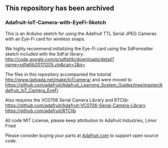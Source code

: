 ## This repository has been archived

### Adafruit-IoT-Camera-with-EyeFi-Sketch
This is an Arduino sketch for using the Adafruit TTL Serial JPEG Cameras with an Eye-Fi card for wireless snaps.

We highly recommend initializing the Eye-Fi card using the SdFormatter sketch included with the SdFat library:
http://code.google.com/p/sdfatlib/downloads/detail?name=sdfatlib20111205.zip&can=2&q=

The files in this repository accompanied the tutorial http://www.ladyada.net/make/IoTcamera/ 
and were moved to https://github.com/adafruit/Adafruit_Learning_System_Guides/tree/master/Adafruit_IoT_Camera_EyeFi

Also requires the VC0706 Serial Camera Library and RTClib:  
https://github.com/adafruit/Adafruit-VC0706-Serial-Camera-Library
https://github.com/adafruit/RTClib

All code MIT License, please keep attribution to Adafruit Industries, Limor Fried

Please consider buying your parts at [Adafruit.com](https://www.adafruit.com) to support open source code.
